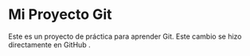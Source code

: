 # Mi Proyecto Git
Este es un proyecto de práctica para aprender Git.
Este cambio se hizo directamente en GitHub .
